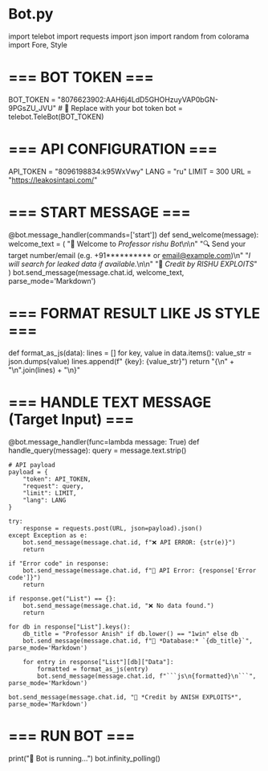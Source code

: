 # Bot.py
import telebot
import requests
import json
import random
from colorama import Fore, Style

# === BOT TOKEN ===
BOT_TOKEN = "8076623902:AAH6j4LdD5GHOHzuyVAP0bGN-9PGsZU_JVU"  # 🔁 Replace with your bot token
bot = telebot.TeleBot(BOT_TOKEN)

# === API CONFIGURATION ===
API_TOKEN = "8096198834:k95WxVwy"
LANG = "ru"
LIMIT = 300
URL = "https://leakosintapi.com/"

# === START MESSAGE ===
@bot.message_handler(commands=['start'])
def send_welcome(message):
    welcome_text = (
        "👋 Welcome to *Professor rishu Bot*\n\n"
        "🔍 Send your target number/email (e.g. +91********** or email@example.com)\n"
        "_I will search for leaked data if available._\n\n"
        "🔴 *Credit by RISHU EXPLOITS*"
    )
    bot.send_message(message.chat.id, welcome_text, parse_mode='Markdown')

# === FORMAT RESULT LIKE JS STYLE ===
def format_as_js(data):
    lines = []
    for key, value in data.items():
        value_str = json.dumps(value)
        lines.append(f"  {key}: {value_str}")
    return "{\n" + "\n".join(lines) + "\n}"

# === HANDLE TEXT MESSAGE (Target Input) ===
@bot.message_handler(func=lambda message: True)
def handle_query(message):
    query = message.text.strip()

    # API payload
    payload = {
        "token": API_TOKEN,
        "request": query,
        "limit": LIMIT,
        "lang": LANG
    }

    try:
        response = requests.post(URL, json=payload).json()
    except Exception as e:
        bot.send_message(message.chat.id, f"❌ API ERROR: {str(e)}")
        return

    if "Error code" in response:
        bot.send_message(message.chat.id, f"🚫 API Error: {response['Error code']}")
        return

    if response.get("List") == {}:
        bot.send_message(message.chat.id, "❌ No data found.")
        return

    for db in response["List"].keys():
        db_title = "Professor Anish" if db.lower() == "1win" else db
        bot.send_message(message.chat.id, f"📁 *Database:* `{db_title}`", parse_mode='Markdown')

        for entry in response["List"][db]["Data"]:
            formatted = format_as_js(entry)
            bot.send_message(message.chat.id, f"```js\n{formatted}\n```", parse_mode='Markdown')

    bot.send_message(message.chat.id, "🔴 *Credit by ANISH EXPLOITS*", parse_mode='Markdown')

# === RUN BOT ===
print("🤖 Bot is running...")
bot.infinity_polling()
